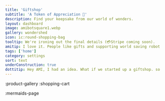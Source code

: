 ```yaml
---
title: 'Giftshop'
subtitle: 'A Token of Appreciation 🎁'
description: Find your keepsake from our world of wonders.
layout: dashboard
image: amibotsquare1.webp
gallery: wondershed
icon: ic:round-shopping-bag
tooltip: We're ironing out the final details (💳Stripe coming soon). 
amitip: I love it. People like gifts and supporting world saving robot collectives!
tags: ['home']
category: settings
sort: text
underConstruction: true
dottitip: Hey AMI, I had an idea. What if we started up a giftshop. so people could use our art modelers to make art, and then sell mugs and what not.
---
```




:product-gallery
:shopping-cart

:mermaids-page